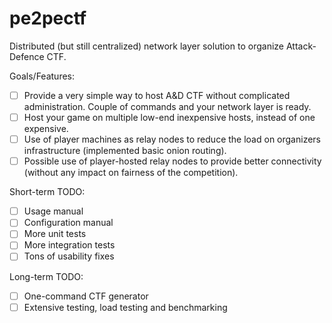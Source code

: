 # pe2pectf

Distributed (but still centralized) network layer solution to organize Attack-Defence CTF.

Goals/Features:
- [ ] Provide a very simple way to host A&D CTF without complicated administration. Couple of commands and your network layer is ready. 
- [ ] Host your game on multiple low-end inexpensive hosts, instead of one expensive.
- [ ] Use of player machines as relay nodes to reduce the load on organizers infrastructure (implemented basic onion routing).
- [ ] Possible use of player-hosted relay nodes to provide better connectivity (without any impact on fairness of the competition).

Short-term TODO:

- [ ] Usage manual
- [ ] Configuration manual
- [ ] More unit tests
- [ ] More integration tests
- [ ] Tons of usability fixes

Long-term TODO:

- [ ] One-command CTF generator
- [ ] Extensive testing, load testing and benchmarking
